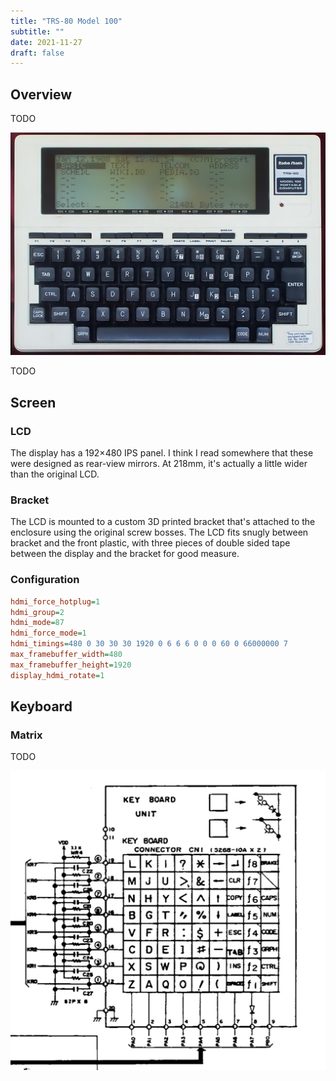```yaml
---
title: "TRS-80 Model 100"
subtitle: ""
date: 2021-11-27
draft: false
---
```


## Overview

TODO

![TRS-80 Model 100](/static/images/trs-80.jpg)

TODO

## Screen

### LCD

The display has a 192×480 IPS panel. I think I read somewhere that these were designed as rear-view mirrors. At 218mm, it's actually a little wider than the original LCD.

### Bracket

The LCD is mounted to a custom 3D printed bracket that's attached to the enclosure using the original screw bosses. The LCD fits snugly between bracket and the front plastic, with three pieces of double sided tape between the display and the bracket for good measure.

### Configuration

```ini
hdmi_force_hotplug=1
hdmi_group=2
hdmi_mode=87
hdmi_force_mode=1
hdmi_timings=480 0 30 30 30 1920 0 6 6 6 0 0 0 60 0 66000000 7
max_framebuffer_width=480
max_framebuffer_height=1920
display_hdmi_rotate=1
```

## Keyboard

### Matrix

TODO

![TRS-80 Model 100 Keyboard Matrix](/static/images/keyboard-matrix.jpg)